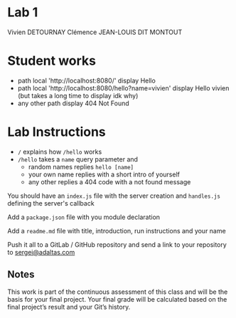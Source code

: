 # Lab 1

Vivien DETOURNAY
Clémence JEAN-LOUIS DIT MONTOUT

# Student works

- path local 'http://localhost:8080/' display Hello
- path local 'http://localhost:8080/hello?name=vivien' display Hello vivien (but takes a long time to display idk why)
- any other path display 404 Not Found

# Lab Instructions

- `/` explains how `/hello` works
- `/hello` takes a `name` query parameter and
  - random names replies `hello [name]`
  - your own name replies with a short intro of yourself
  - any other replies a 404 code with a not found message

You should have an `index.js` file with the server creation and `handles.js` defining the server's callback

Add a `package.json` file with you module declaration

Add a `readme.md` file with title, introduction, run instructions and your name

Push it all to a GitLab / GitHub repository and send a link to your repository to sergei@adaltas.com

## Notes

This work is part of the continuous assessment of this class and will be the basis for your final
project. Your final grade will be calculated based on the final project’s result and your Git’s history.
